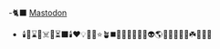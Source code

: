 -🐈‍⬛ <a rel="me" href="https://fosstodon.org/@muse">Mastodon</a>
- 🕯️📎⌛💀☠️👻⏳⬛🕯️♥️💡🎁🐠⭐🪴◼️🧬🌃✨🧞‍♂️🔵👽🌎🧭⏰🧩🇺🇦☘️🐎🌹🍺
